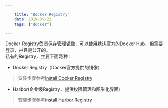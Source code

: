 ```yaml
---

    title: "Docker Registry"
    date: 2019-09-22
    tags: ["docker"]

---
```


Docker Registry负责保存管理镜像，可以使用默认官方的Docker Hub，但需要登录，并且是公开的。  
私有的Registry，主要下面两种：  
* Docker Registry（Docker官方提供的镜像）
> 安装步骤参考[install Docker Registry](https://docs.docker.com/registry/deploying/#run-the-registry-as-a-service)

* Harbor(企业级Registry，提供权限管理和图形化界面)
> 安装步骤参考[install Harbor Registry](https://goharbor.io/docs/2.1.0/install-config/)